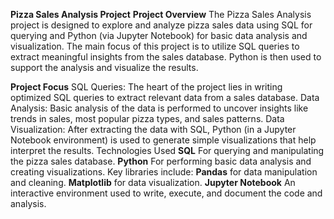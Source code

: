 **Pizza Sales Analysis Project**
**Project Overview**
The Pizza Sales Analysis project is designed to explore and analyze pizza sales data using SQL for querying and Python (via Jupyter Notebook) for basic data analysis and visualization. The main focus of this project is to utilize SQL queries to extract meaningful insights from the sales database. Python is then used to support the analysis and visualize the results.

**Project Focus**
SQL Queries: The heart of the project lies in writing optimized SQL queries to extract relevant data from a sales database.
Data Analysis: Basic analysis of the data is performed to uncover insights like trends in sales, most popular pizza types, and sales patterns.
Data Visualization: After extracting the data with SQL, Python (in a Jupyter Notebook environment) is used to generate simple visualizations that help interpret the results.
Technologies Used
**SQL** For querying and manipulating the pizza sales database.
**Python** For performing basic data analysis and creating visualizations. Key libraries include:
**Pandas** for data manipulation and cleaning.
**Matplotlib** for data visualization.
**Jupyter Notebook** An interactive environment used to write, execute, and document the code and analysis.
